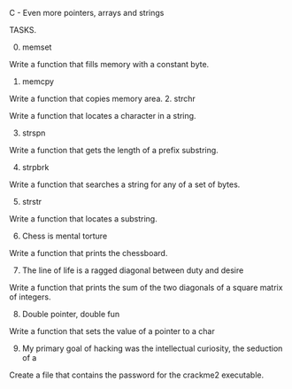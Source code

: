 C - Even more pointers, arrays and strings

TASKS.

0. memset

Write a function that fills memory with a constant byte.
1. memcpy

Write a function that copies memory area.
2. strchr

Write a function that locates a character in a string.

3. strspn

Write a function that gets the length of a prefix substring.

4. strpbrk

Write a function that searches a string for any of a set of bytes.

5. strstr

Write a function that locates a substring.

6. Chess is mental torture

Write a function that prints the chessboard.

7. The line of life is a ragged diagonal between duty and desire

Write a function that prints the sum of the two diagonals of a square matrix of integers.

8. Double pointer, double fun

Write a function that sets the value of a pointer to a char

9. My primary goal of hacking was the intellectual curiosity, the seduction of a

Create a file that contains the password for the crackme2 executable.

